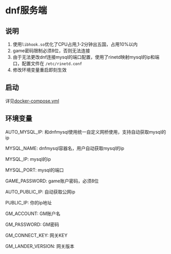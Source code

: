 # dnf服务端

## 说明

1. 使用`libhook.so`优化了CPU占用,1-2分钟出五国，占用10%以内
2. game密码限制必须8位，否则无法连接
3. 由于无法更改dnf连接mysql的端口配置，使用了rinetd映射mysql的ip和端口，配置文件在 `/etc/rinetd.conf`
4. 修改环境变量重启即刻生效

## 启动

详见[docker-compose.yml](docker-compose.yml)

## 环境变量

AUTO_MYSQL_IP: 和dnfmysql使用统一自定义网桥使用，支持自动获取mysql的ip

MYSQL_NAME: dnfmysql容器名，用户自动获取mysql的ip

MYSQL_IP: mysql的ip

MYSQL_PORT: mysql的端口

GAME_PASSWORD: game账户密码，必须8位

AUTO_PUBLIC_IP: 自动获取公网ip

PUBLIC_IP: 你的ip地址

GM_ACCOUNT: GM账户名

GM_PASSWORD: GM密码

GM_CONNECT_KEY: 网关KEY

GM_LANDER_VERSION: 网关版本